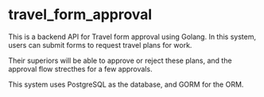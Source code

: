 # travel_form_approval
This is a backend API for Travel form approval using Golang.
In this system, users can submit forms to request travel plans for work.

Their superiors will be able to approve or reject these plans, and the approval flow strecthes for a few approvals. 

This system uses PostgreSQL as the database, and GORM for the ORM.